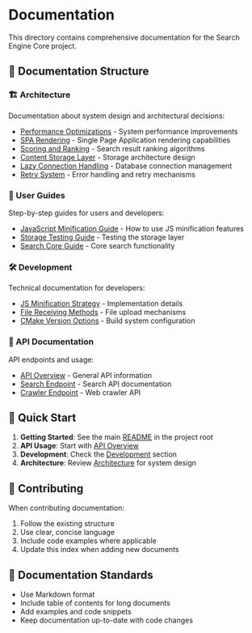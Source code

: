 # Documentation

This directory contains comprehensive documentation for the Search Engine Core project.

## 📁 Documentation Structure

### 🏗️ Architecture

Documentation about system design and architectural decisions:

- [Performance Optimizations](architecture/PERFORMANCE_OPTIMIZATIONS.md) - System performance improvements
- [SPA Rendering](architecture/SPA_RENDERING.md) - Single Page Application rendering capabilities
- [Scoring and Ranking](architecture/SCORING_AND_RANKING.md) - Search result ranking algorithms
- [Content Storage Layer](architecture/content-storage-layer.md) - Storage architecture design
- [Lazy Connection Handling](architecture/lazy-connection-handling.md) - Database connection management
- [Retry System](architecture/RETRY_SYSTEM_SUMMARY.md) - Error handling and retry mechanisms

### 📖 User Guides

Step-by-step guides for users and developers:

- [JavaScript Minification Guide](guides/README_JS_MINIFICATION.md) - How to use JS minification features
- [Storage Testing Guide](guides/README_STORAGE_TESTING.md) - Testing the storage layer
- [Search Core Guide](guides/README_SEARCH_CORE.md) - Core search functionality

### 🛠️ Development

Technical documentation for developers:

- [JS Minification Strategy](development/JS_MINIFICATION_STRATEGY_ANALYSIS.md) - Implementation details
- [File Receiving Methods](development/FILE_RECEIVING_METHODS.md) - File upload mechanisms
- [CMake Version Options](development/cmake-version-options.md) - Build system configuration

### 🔌 API Documentation

API endpoints and usage:

- [API Overview](api/README.md) - General API information
- [Search Endpoint](api/search_endpoint.md) - Search API documentation
- [Crawler Endpoint](api/crawler_endpoint.md) - Web crawler API

## 🚀 Quick Start

1. **Getting Started**: See the main [README](../README.md) in the project root
2. **API Usage**: Start with [API Overview](api/README.md)
3. **Development**: Check the [Development](development/) section
4. **Architecture**: Review [Architecture](architecture/) for system design

## 🤝 Contributing

When contributing documentation:

1. Follow the existing structure
2. Use clear, concise language
3. Include code examples where applicable
4. Update this index when adding new documents

## 📝 Documentation Standards

- Use Markdown format
- Include table of contents for long documents
- Add examples and code snippets
- Keep documentation up-to-date with code changes
